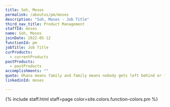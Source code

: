 ```yaml
---
title: Soh, Moses
permalink: /aboutus/pm/moses
description: "Soh, Moses - Job Title"
third_nav_title: Product Management
staffId: moses
name: Soh, Moses
joinDate: 2022-05-12
functionId: pm
jobTitle: Job Title
curProducts:
  - currentProducts
pastProducts:
  - pastProducts
accomplishments: ""
quote: Ohana means family and family means nobody gets left behind or forgotten.
linkedinId: moses

---
```


{% include staff.html staff=page color=site.colors.function-colors.pm %}

